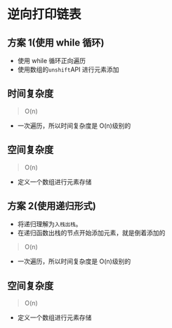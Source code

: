 # 逆向打印链表

## 方案 1(使用 while 循环)

- 使用 while 循环正向遍历
- 使用数组的`unshift`API 进行元素添加

## 时间复杂度

> O(n)

- 一次遍历，所以时间复杂度是 O(n)级别的

## 空间复杂度

> O(n)

- 定义一个数组进行元素存储

## 方案 2(使用递归形式)

- 将递归理解为`入栈出栈`。
- 在递归函数出栈的节点开始添加元素，就是倒着添加的

> O(n)

- 一次遍历，所以时间复杂度是 O(n)级别的

## 空间复杂度

> O(n)

- 定义一个数组进行元素存储

